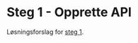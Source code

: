 # Steg 1 - Opprette API

Løsningsforslag for [steg 1](https://github.com/nrkno/dotnetskolen/tree/net9/main?tab=readme-ov-file#steg-1---opprette-api).
